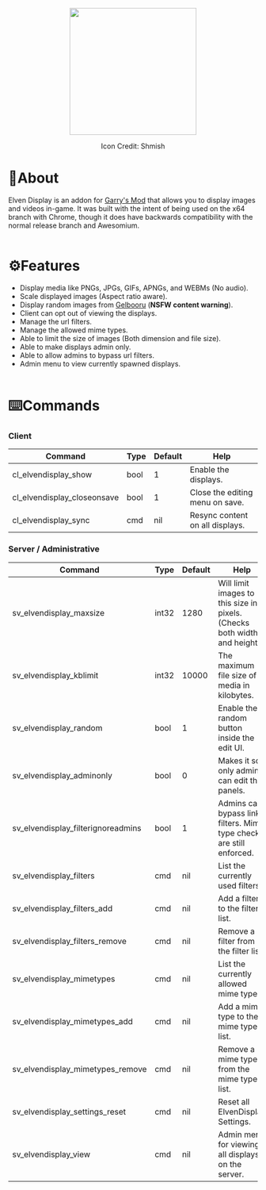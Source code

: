 <p align="center">
  <img width="256" height="256" src="./materials/elven_display/icon.png">
</p>

<p align="center">Icon Credit: Shmish</p>

# 📝About
Elven Display is an addon for [Garry's Mod](https://gmod.facepunch.com/) that allows you to display images and videos in-game. It was built with the intent of being used on the x64 branch with Chrome, though it does have backwards compatibility with the normal release branch and Awesomium.<br/><br/>

# ⚙️Features

- Display media like PNGs, JPGs, GIFs, APNGs, and WEBMs (No audio).
- Scale displayed images (Aspect ratio aware).
- Display random images from [Gelbooru](https://gelbooru.com) (**NSFW content warning**).
- Client can opt out of viewing the displays.
- Manage the url filters.
- Manage the allowed mime types.
- Able to limit the size of images (Both dimension and file size).
- Able to make displays admin only.
- Able to allow admins to bypass url filters.
- Admin menu to view currently spawned displays.<br/><br/>

# ⌨️Commands

### Client
| Command                     | Type | Default | Help                            |
|-----------------------------|------|---------|---------------------------------|
| cl_elvendisplay_show        | bool | 1       | Enable the displays.            |
| cl_elvendisplay_closeonsave | bool | 1       | Close the editing menu on save. |
| cl_elvendisplay_sync        | cmd  | nil     | Resync content on all displays. |


### Server / Administrative
| Command                            | Type  | Default | Help                                                                      |
|------------------------------------|-------|---------|---------------------------------------------------------------------------|
| sv_elvendisplay_maxsize            | int32 | 1280    | Will limit images to this size in pixels. (Checks both width and height). |
| sv_elvendisplay_kblimit            | int32 | 10000   | The maximum file size of media in kilobytes.                              |
| sv_elvendisplay_random             | bool  | 1       | Enable the random button inside the edit UI.                              |
| sv_elvendisplay_adminonly          | bool  | 0       | Makes it so only admins can edit the panels.                              |
| sv_elvendisplay_filterignoreadmins | bool  | 1       | Admins can bypass link filters. Mime type checks are still enforced.      |
| sv_elvendisplay_filters            | cmd   | nil     | List the currently used filters.                                          |
| sv_elvendisplay_filters_add        | cmd   | nil     | Add a filter to the filter list.                                          |
| sv_elvendisplay_filters_remove     | cmd   | nil     | Remove a filter from the filter list.                                     |
| sv_elvendisplay_mimetypes          | cmd   | nil     | List the currently allowed mime types.                                    |
| sv_elvendisplay_mimetypes_add      | cmd   | nil     | Add a mime type to the mime type list.                                    |
| sv_elvendisplay_mimetypes_remove   | cmd   | nil     | Remove a mime type from the mime type list.                               |
| sv_elvendisplay_settings_reset     | cmd   | nil     | Reset all ElvenDisplay Settings.                                          |
| sv_elvendisplay_view               | cmd   | nil     | Admin menu for viewing all displays on the server.                        |